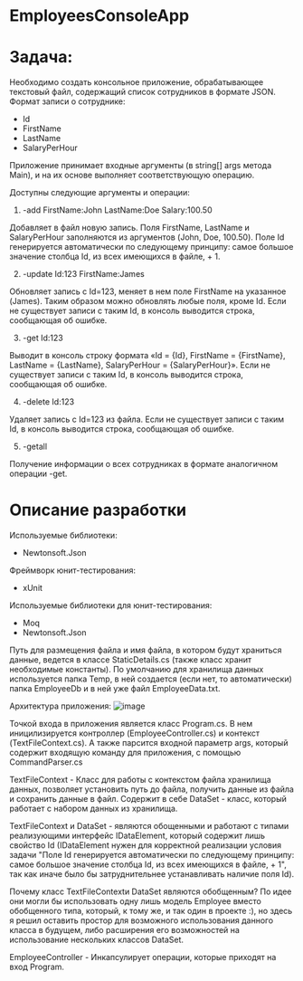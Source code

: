 # EmployeesConsoleApp

# Задача:
Необходимо создать консольное приложение, обрабатывающее текстовый файл, содержащий список сотрудников в формате JSON. Формат записи о сотруднике:
- Id
- FirstName
- LastName
- SalaryPerHour

Приложение принимает входные аргументы (в string[] args метода Main), и на их основе выполняет соответствующую операцию.

Доступны следующие аргументы и операции:

1. -add FirstName:John LastName:Doe Salary:100.50

Добавляет в файл новую запись. Поля FirstName, LastName и SalaryPerHour заполняются из аргументов (John, Doe, 100.50). Поле Id генерируется автоматически по следующему принципу: самое большое значение столбца Id, из всех имеющихся в файле, + 1.

2. -update Id:123 FirstName:James

Обновляет запись с Id=123, меняет в нем поле FirstName на указанное (James). Таким образом можно обновлять любые поля, кроме Id. Если не существует записи с таким Id, в консоль выводится строка, сообщающая об ошибке.

3. -get Id:123

Выводит в консоль строку формата «Id = {Id}, FirstName = {FirstName}, LastName = {LastName}, SalaryPerHour = {SalaryPerHour}». Если не существует записи с таким Id, в консоль выводится строка, сообщающая об ошибке.

4. -delete Id:123

Удаляет запись с Id=123 из файла. Если не существует записи с таким Id, в консоль выводится строка, сообщающая об ошибке.

5. -getall 

Получение информации о всех сотрудниках в формате аналогичном операции -get.

# Описание разработки
Используемые библиотеки:
- Newtonsoft.Json

Фреймворк юнит-тестирования:
- xUnit 

Используемые библиотеки для юнит-тестирования:
- Moq
- Newtonsoft.Json

Путь для размещения файла и имя файла, в котором будут храниться данные, ведется в классе StaticDetails.cs (также класс хранит необходимые константы).
По умолчанию для хранилища данных используется папка Temp, в ней создается (если нет, то автоматически) папка EmployeeDb и в ней уже файл EmployeeData.txt.

Архитектура приложения:
![image](https://github.com/OgOlegator/EmployeesConsoleApp/assets/92753056/c6720867-7d6b-40b4-b6da-8d477e1acf6d)

Точкой входа в приложения является класс Program.cs. 
В нем иницилизируется контроллер (EmployeeController.cs) и контекст (TextFileContext.cs).
А также парсится входной параметр args, который содержит входящую команду для приложения, с помощью CommandParser.cs

TextFileContext - Класс для работы с контекстом файла хранилища данных, позволяет установить путь до файла, получить данные из файла и сохранить данные в файл.
Содержит в себе DataSet - класс, который работает с набором данных из хранилища.

TextFileContext и DataSet - являются обощенными и работают с типами реализующими интерфейс IDataElement, который содержит лишь свойство Id (IDataElement нужен для корректной реализации условия задачи "Поле Id генерируется автоматически по следующему принципу: самое большое значение столбца Id, из всех имеющихся в файле, + 1", так как иначе было бы затруднительнее устанавливать наличие поля Id).

Почему класс TextFileContextи DataSet являются обобщенным? По идее они могли бы использовать одну лишь модель Employee вместо обобщенного типа, который, к тому же, и так один в проекте :), но здесь я решил оставить простор для возможного использования данного класса в будущем, либо расширения его возможностей на использование нескольких классов DataSet.

EmployeeController - Инкапсулирует операции, которые приходят на вход Program.




